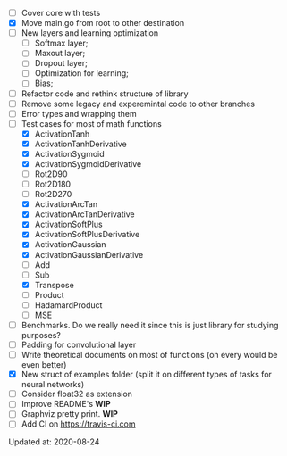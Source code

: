 - [ ] Cover core with tests
- [x] Move main.go from root to other destination
- [ ] New layers and learning optimization
    - [ ] Softmax layer;
    - [ ] Maxout layer;
    - [ ] Dropout layer;
    - [ ] Optimization for learning;
    - [ ] Bias;
- [ ] Refactor code and rethink structure of library
- [ ] Remove some legacy and experemintal code to other branches
- [ ] Error types and wrapping them
- [ ] Test cases for most of math functions
    - [x] ActivationTanh
    - [x] ActivationTanhDerivative
    - [x] ActivationSygmoid
    - [x] ActivationSygmoidDerivative
    - [ ] Rot2D90
    - [ ] Rot2D180
    - [ ] Rot2D270
    - [x] ActivationArcTan
    - [x] ActivationArcTanDerivative
    - [x] ActivationSoftPlus
    - [x] ActivationSoftPlusDerivative
    - [x] ActivationGaussian
    - [x] ActivationGaussianDerivative
    - [ ] Add
    - [ ] Sub
    - [x] Transpose
    - [ ] Product
    - [ ] HadamardProduct
    - [ ] MSE
- [ ] Benchmarks. Do we really need it since this is just library for studying purposes?
- [ ] Padding for convolutional layer
- [ ] Write theoretical documents on most of functions (on every would be even better)
- [x] New struct of examples folder (split it on different types of tasks for neural networks)
- [ ] Consider float32 as extension
- [ ] Improve README's **WIP**
- [ ] Graphviz pretty print. **WIP**
- [ ] Add CI on https://travis-ci.com

Updated at: 2020-08-24